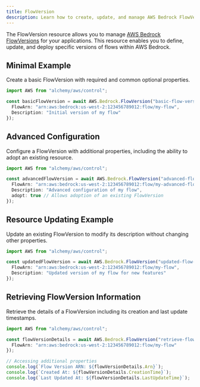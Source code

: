 ```yaml
---
title: FlowVersion
description: Learn how to create, update, and manage AWS Bedrock FlowVersions using Alchemy Cloud Control.
---
```



The FlowVersion resource allows you to manage [AWS Bedrock FlowVersions](https://docs.aws.amazon.com/bedrock/latest/userguide/) for your applications. This resource enables you to define, update, and deploy specific versions of flows within AWS Bedrock.

## Minimal Example

Create a basic FlowVersion with required and common optional properties.

```ts
import AWS from "alchemy/aws/control";

const basicFlowVersion = await AWS.Bedrock.FlowVersion("basic-flow-version", {
  FlowArn: "arn:aws:bedrock:us-west-2:123456789012:flow/my-flow",
  Description: "Initial version of my flow"
});
```

## Advanced Configuration

Configure a FlowVersion with additional properties, including the ability to adopt an existing resource.

```ts
import AWS from "alchemy/aws/control";

const advancedFlowVersion = await AWS.Bedrock.FlowVersion("advanced-flow-version", {
  FlowArn: "arn:aws:bedrock:us-west-2:123456789012:flow/my-advanced-flow",
  Description: "Advanced configuration of my flow",
  adopt: true // Allows adoption of an existing FlowVersion
});
```

## Resource Updating Example

Update an existing FlowVersion to modify its description without changing other properties.

```ts
import AWS from "alchemy/aws/control";

const updatedFlowVersion = await AWS.Bedrock.FlowVersion("updated-flow-version", {
  FlowArn: "arn:aws:bedrock:us-west-2:123456789012:flow/my-flow",
  Description: "Updated version of my flow for new features"
});
```

## Retrieving FlowVersion Information

Retrieve the details of a FlowVersion including its creation and last update timestamps.

```ts
import AWS from "alchemy/aws/control";

const flowVersionDetails = await AWS.Bedrock.FlowVersion("retrieve-flow-version", {
  FlowArn: "arn:aws:bedrock:us-west-2:123456789012:flow/my-flow"
});

// Accessing additional properties
console.log(`Flow Version ARN: ${flowVersionDetails.Arn}`);
console.log(`Created At: ${flowVersionDetails.CreationTime}`);
console.log(`Last Updated At: ${flowVersionDetails.LastUpdateTime}`);
```

